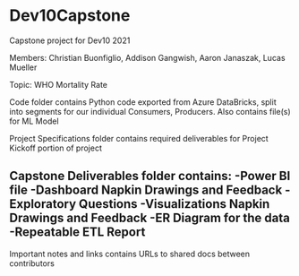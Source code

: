 # Dev10Capstone

Capstone project for Dev10 2021 

Members: Christian Buonfiglio, Addison Gangwish, Aaron Janaszak, Lucas Mueller

Topic: WHO Mortality Rate

Code folder contains Python code exported from Azure DataBricks, split into segments for our individual Consumers, Producers. Also contains file(s) for ML Model

Project Specifications folder contains required deliverables for Project Kickoff portion of project

Capstone Deliverables folder contains:
  -Power BI file
  -Dashboard Napkin Drawings and Feedback
  -Exploratory Questions
  -Visualizations Napkin Drawings and Feedback
  -ER Diagram for the data
  -Repeatable ETL Report
  -
  

Important notes and links contains URLs to shared docs between contributors



